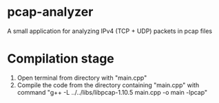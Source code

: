 # pcap-analyzer
A small application for analyzing IPv4 (TCP + UDP) packets in pcap files

# Compilation stage
1. Open terminal from directory with "main.cpp"
2. Compile the code from the directory containing "main.cpp" with command "g++ -L ../../libs/libpcap-1.10.5 main.cpp -o main -lpcap"